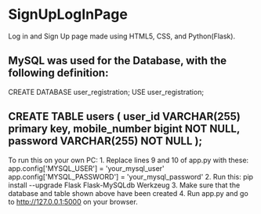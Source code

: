 # SignUpLogInPage
Log in and Sign Up page made using HTML5, CSS, and Python(Flask).

MySQL was used for the Database, with the following definition:
------------------------------------
CREATE DATABASE user_registration;
USE user_registration;

CREATE TABLE users (
    user_id VARCHAR(255) primary key,
    mobile_number bigint NOT NULL,
    password VARCHAR(255) NOT NULL
);
-------------------------------------
To run this on your own PC:
    1. Replace lines 9 and 10 of app.py with these:
        app.config['MYSQL_USER'] = 'your_mysql_user'
        app.config['MYSQL_PASSWORD'] = 'your_mysql_password'
    2. Run this:
        pip install --upgrade Flask Flask-MySQLdb Werkzeug
    3. Make sure that the database and table shown above have been created
    4. Run app.py and go to http://127.0.0.1:5000 on your browser.



